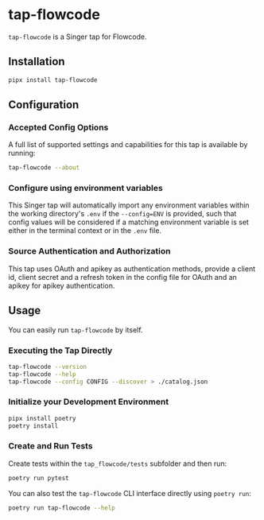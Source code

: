 # tap-flowcode

`tap-flowcode` is a Singer tap for Flowcode.

## Installation

```bash
pipx install tap-flowcode
```

## Configuration

### Accepted Config Options

A full list of supported settings and capabilities for this
tap is available by running:

```bash
tap-flowcode --about
```

### Configure using environment variables

This Singer tap will automatically import any environment variables within the working directory's
`.env` if the `--config=ENV` is provided, such that config values will be considered if a matching
environment variable is set either in the terminal context or in the `.env` file.

### Source Authentication and Authorization

This tap uses OAuth and apikey as authentication methods, provide a client id, client secret and a refresh token in the config file for OAuth and an apikey for apikey authentication.

## Usage

You can easily run `tap-flowcode` by itself.

### Executing the Tap Directly

```bash
tap-flowcode --version
tap-flowcode --help
tap-flowcode --config CONFIG --discover > ./catalog.json
```

### Initialize your Development Environment

```bash
pipx install poetry
poetry install
```

### Create and Run Tests

Create tests within the `tap_flowcode/tests` subfolder and
  then run:

```bash
poetry run pytest
```

You can also test the `tap-flowcode` CLI interface directly using `poetry run`:

```bash
poetry run tap-flowcode --help
```
